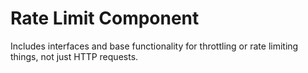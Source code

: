 # Rate Limit Component

Includes interfaces and base functionality for throttling or rate limiting things,
not just HTTP requests.
